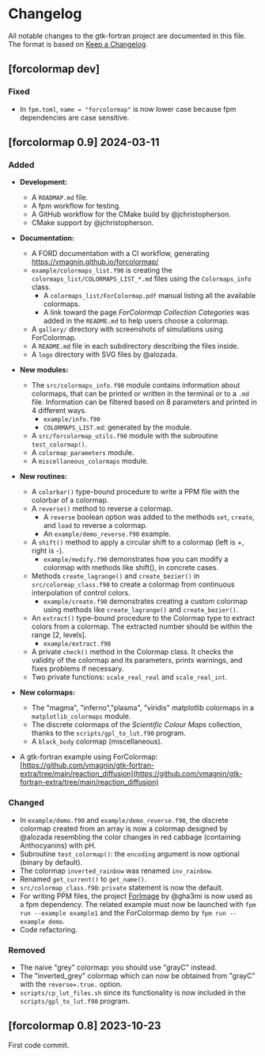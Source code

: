 # Changelog
All notable changes to the gtk-fortran project are documented in this file. The format is based on [Keep a Changelog](https://keepachangelog.com/en/1.1.0/).

## [forcolormap dev]

### Fixed
* In `fpm.toml`, `name = "forcolormap"` is now lower case because fpm dependencies are case sensitive.


## [forcolormap 0.9] 2024-03-11

### Added
* **Development:**
    * A `ROADMAP.md` file.
    * A fpm workflow for testing.
    * A GitHub workflow for the CMake build by @jchristopherson.
    * CMake support by @jchristopherson.

* **Documentation:**
    * A FORD documentation with a CI workflow, generating https://vmagnin.github.io/forcolormap/
    * `example/colormaps_list.f90` is creating the `colormaps_list/COLORMAPS_LIST_*.md` files using the `Colormaps_info` class.
        * A `colormaps_list/ForColormap.pdf` manual listing all the available colormaps.
        * A link toward the page *ForColormap Collection Categories* was added in the `README.md` to help users choose a colormap.
    * A `gallery/` directory with screenshots of simulations using ForColormap.
    * A `README.md` file in each subdirectory describing the files inside.
    * A `logo` directory with SVG files by @alozada.

* **New modules:**
    * The `src/colormaps_info.f90` module contains information about colormaps, that can be printed or written in the terminal or to a `.md` file. Information can be filtered  based on 8 parameters and printed in 4 different ways.
        * `example/info.f90`
        * `COLORMAPS_LIST.md`: generated by the module.
    * A `src/forcolormap_utils.f90` module with the subroutine `test_colormap()`.
    * A `colormap_parameters` module.
    * A `miscellaneous_colormaps` module.

* **New routines:**
    * A `colorbar()` type-bound procedure to write a PPM file with the colorbar of a colormap.
    * A `reverse()` method to reverse a colormap.
        * A `reverse` boolean option was added to the methods `set`, `create`, and `load` to reverse a colormap.
        * An `example/demo_reverse.f90` example.
    * A `shift()` method to apply a circular shift to a colormap (left is +, right is -).
        * `example/modify.f90` demonstrates how you can modify a colormap with methods like shift(), in concrete cases.
    * Methods `create_lagrange()` and `create_bezier()` in `src/colormap_class.f90` to create a colormap from continuous interpolation of control colors.
        * `example/create.f90` demonstrates creating a custom colormap using methods like `create_lagrange()` and `create_bezier()`.
    * An `extract()` type-bound procedure to the Colormap type to extract colors from a colormap. The extracted number should be within the range [2, levels].
        * `example/extract.f90`
    * A private `check()` method in the Colormap class. It checks the validity of the colormap and its parameters, prints warnings, and fixes problems if necessary.
    * Two private functions: `scale_real_real` and `scale_real_int`.

* **New colormaps:**
    * The "magma", "inferno","plasma", "viridis" matplotlib colormaps in a `matplotlib_colormaps` module.
    * The discrete colormaps of the *Scientific Colour Maps* collection, thanks to the `scripts/gpl_to_lut.f90` program.
    * A `black_body` colormap (miscellaneous).

* A gtk-fortran example using ForColormap: [https://github.com/vmagnin/gtk-fortran-extra/tree/main/reaction_diffusion](https://github.com/vmagnin/gtk-fortran-extra/tree/main/reaction_diffusion)

### Changed
* In  `example/demo.f90` and `example/demo_reverse.f90`, the discrete colormap created from an array is now a colormap designed by @alozada resembling the color changes in red cabbage (containing Anthocyanins) with pH.
* Subroutine `test_colormap()`: the `encoding` argument is now optional (binary by default).
* The colormap `inverted_rainbow` was renamed `inv_rainbow`.
* Renamed `get_current()` to `get_name()`.
* `src/colormap_class.f90`: `private` statement is now the default.
* For writing PPM files, the project [ForImage](https://github.com/gha3mi/forimage) by @gha3mi is now used as a fpm dependency. The related example must now be launched with `fpm run --example example1` and the ForColormap demo by `fpm run --example demo`.
* Code refactoring.

### Removed
* The naive "grey" colormap: you should use "grayC" instead.
* The "inverted_grey" colormap which can now be obtained from "grayC" with the `reverse=.true.` option.
* `scripts/cp_lut_files.sh` since its functionality is now included in the `scripts/gpl_to_lut.f90` program.

## [forcolormap 0.8] 2023-10-23

First code commit.
